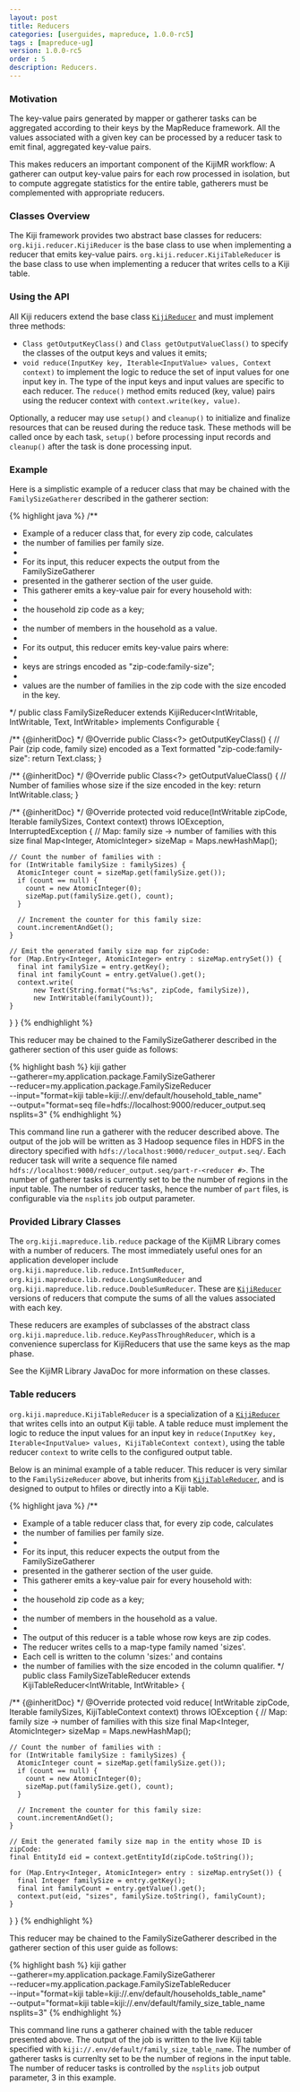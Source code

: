 ```yaml
---
layout: post
title: Reducers
categories: [userguides, mapreduce, 1.0.0-rc5]
tags : [mapreduce-ug]
version: 1.0.0-rc5
order : 5
description: Reducers.
---
```


### Motivation

The key-value pairs generated by mapper or gatherer tasks can be aggregated according to their keys by the MapReduce framework.
All the values associated with a given key can be processed by a reducer task to emit final, aggregated key-value pairs.

This makes reducers an important component of the KijiMR workflow:
A gatherer can output key-value pairs for each row processed in isolation,
but to compute aggregate statistics for the entire table,
gatherers must be complemented with appropriate reducers.

### Classes Overview

The Kiji framework provides two abstract base classes for reducers:
`org.kiji.reducer.KijiReducer` is the base class to use when implementing a reducer that emits key-value pairs.
`org.kiji.reducer.KijiTableReducer` is the base class to use when implementing a reducer that writes cells to a Kiji table.

### Using the API

All Kiji reducers extend the base class [`KijiReducer`]({{site.api_mr_rc5}}/KijiReducer.html) and must implement three methods:
*  `Class getOutputKeyClass()` and `Class getOutputValueClass()` to specify the classes of the output keys and values it emits;
*  `void reduce(InputKey key, Iterable<InputValue> values, Context context)` to implement the logic to reduce the set of input values for one input key in.
   The type of the input keys and input values are specific to each reducer.
   The `reduce()` method emits reduced (key, value) pairs using the reducer context with `context.write(key, value)`.

Optionally, a reducer may use `setup()` and `cleanup()` to initialize and finalize resources that can be reused during the reduce task.
These methods will be called once by each task, `setup()` before processing input records and `cleanup()` after the task is done processing input.

### Example

Here is a simplistic example of a reducer class that may be chained with the `FamilySizeGatherer` described in the gatherer section:

{% highlight java %}
/**
 * Example of a reducer class that, for every zip code, calculates
 * the number of families per family size.
 *
 * For its input, this reducer expects the output from the FamilySizeGatherer
 * presented in the gatherer section of the user guide.
 * This gatherer emits a key-value pair for every household with:
 *   <li> the household zip code as a key;
 *   <li> the number of members in the household as a value.
 *
 * For its output, this reducer emits key-value pairs where:
 *   <li> keys are strings encoded as "zip-code:family-size";
 *   <li> values are the number of families in the zip code with the size encoded in the key.
 */
public class FamilySizeReducer
    extends KijiReducer<IntWritable, IntWritable, Text, IntWritable>
    implements Configurable {

  /** {@inheritDoc} */
  @Override
  public Class<?> getOutputKeyClass() {
    // Pair (zip code, family size) encoded as a Text formatted "zip-code:family-size":
    return Text.class;
  }

  /** {@inheritDoc} */
  @Override
  public Class<?> getOutputValueClass() {
    // Number of families whose size if the size encoded in the key:
    return IntWritable.class;
  }

  /** {@inheritDoc} */
  @Override
  protected void reduce(IntWritable zipCode, Iterable<IntWritable> familySizes, Context context)
      throws IOException, InterruptedException {
    // Map: family size -> number of families with this size
    final Map<Integer, AtomicInteger> sizeMap = Maps.newHashMap();

    // Count the number of families with :
    for (IntWritable familySize : familySizes) {
      AtomicInteger count = sizeMap.get(familySize.get());
      if (count == null) {
        count = new AtomicInteger(0);
        sizeMap.put(familySize.get(), count);
      }

      // Increment the counter for this family size:
      count.incrementAndGet();
    }

    // Emit the generated family size map for zipCode:
    for (Map.Entry<Integer, AtomicInteger> entry : sizeMap.entrySet()) {
      final int familySize = entry.getKey();
      final int familyCount = entry.getValue().get();
      context.write(
          new Text(String.format("%s:%s", zipCode, familySize)),
          new IntWritable(familyCount));
    }
  }
}
{% endhighlight %}

This reducer may be chained to the FamilySizeGatherer described in the gatherer section of this user guide as follows:

{% highlight bash %}
kiji gather \
    --gatherer=my.application.package.FamilySizeGatherer \
    --reducer=my.application.package.FamilySizeReducer \
    --input="format=kiji table=kiji://.env/default/household_table_name" \
    --output="format=seq file=hdfs://localhost:9000/reducer_output.seq nsplits=3"
{% endhighlight %}

This command line run a gatherer with the reducer described above.
The output of the job will be written as 3 Hadoop sequence files in HDFS in the directory specified with `hdfs://localhost:9000/reducer_output.seq/`.
Each reducer task will write a sequence file named `hdfs://localhost:9000/reducer_output.seq/part-r-<reducer #>`.
The number of gatherer tasks is currently set to be the number of regions in the input table.
The number of reducer tasks, hence the number of `part` files, is configurable via the `nsplits` job output parameter.


### Provided Library Classes

The `org.kiji.mapreduce.lib.reduce` package of the KijiMR Library comes with a number of reducers.
The most immediately useful ones for an application developer include `org.kiji.mapreduce.lib.reduce.IntSumReducer`,
`org.kiji.mapreduce.lib.reduce.LongSumReducer` and `org.kiji.mapreduce.lib.reduce.DoubleSumReducer`.
These are [`KijiReducer`]({{site.api_mr_rc5}}/KijiReducer.html) versions of reducers that compute the sums of all the values associated with each key.

These reducers are examples of subclasses of the abstract class `org.kiji.mapreduce.lib.reduce.KeyPassThroughReducer`,
which is a convenience superclass for KijiReducers that use the same keys as the map phase.

See the KijiMR Library JavaDoc for more information on these classes.

### <a id="ref.table_reducer"> Table reducers </a>

`org.kiji.mapreduce.KijiTableReducer` is a specialization of a [`KijiReducer`]({{site.api_mr_rc5}}/KijiReducer.html) that writes cells
into an output Kiji table.
A table reduce must implement the logic to reduce the input values for an input key in
`reduce(InputKey key, Iterable<InputValue> values, KijiTableContext context)`,
using the table reducer `context` to write cells to the configured output table.

Below is an minimal example of a table reducer. This reducer is very similar to the
`FamilySizeReducer` above, but inherits from [`KijiTableReducer`]({{site.api_mr_rc5}}/KijiTableReducer.html), and is designed to output
to hfiles or directly into a Kiji table.

{% highlight java %}
/**
 * Example of a table reducer class that, for every zip code, calculates
 * the number of families per family size.
 *
 * For its input, this reducer expects the output from the FamilySizeGatherer
 * presented in the gatherer section of the user guide.
 * This gatherer emits a key-value pair for every household with:
 *   <li> the household zip code as a key;
 *   <li> the number of members in the household as a value.
 *
 * The output of this reducer is a table whose row keys are zip codes.
 * The reducer writes cells to a map-type family named 'sizes'.
 * Each cell is written to the column 'sizes:<family-size>' and contains
 * the number of families with the size encoded in the column qualifier.
 */
public class FamilySizeTableReducer
    extends KijiTableReducer<IntWritable, IntWritable> {

  /** {@inheritDoc} */
  @Override
  protected void reduce(
      IntWritable zipCode, Iterable<IntWritable> familySizes, KijiTableContext context)
      throws IOException {
    // Map: family size -> number of families with this size
    final Map<Integer, AtomicInteger> sizeMap = Maps.newHashMap();

    // Count the number of families with :
    for (IntWritable familySize : familySizes) {
      AtomicInteger count = sizeMap.get(familySize.get());
      if (count == null) {
        count = new AtomicInteger(0);
        sizeMap.put(familySize.get(), count);
      }

      // Increment the counter for this family size:
      count.incrementAndGet();
    }

    // Emit the generated family size map in the entity whose ID is zipCode:
    final EntityId eid = context.getEntityId(zipCode.toString());

    for (Map.Entry<Integer, AtomicInteger> entry : sizeMap.entrySet()) {
      final Integer familySize = entry.getKey();
      final int familyCount = entry.getValue().get();
      context.put(eid, "sizes", familySize.toString(), familyCount);
    }
  }
}
{% endhighlight %}

This reducer may be chained to the FamilySizeGatherer described in the gatherer section of this user guide as follows:

{% highlight bash %}
kiji gather \
    --gatherer=my.application.package.FamilySizeGatherer \
    --reducer=my.application.package.FamilySizeTableReducer \
    --input="format=kiji table=kiji://.env/default/households_table_name" \
    --output="format=kiji table=kiji://.env/default/family_size_table_name nsplits=3"
{% endhighlight %}

This command line runs a gatherer chained with the table reducer presented above.
The output of the job is written to the live Kiji table specified with `kiji://.env/default/family_size_table_name`.
The number of gatherer tasks is currenlty set to be the number of regions in the input table.
The number of reducer tasks is controlled by the `nsplits` job output parameter, 3 in this example.
